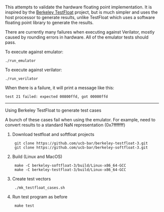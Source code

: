This attempts to validate the hardware floating point implementation. It is inspired by
the [Berkeley TestFloat](http://www.jhauser.us/arithmetic/TestFloat.html) project,
but is much simpler and uses the host processor to generate results, unlike TestFloat
which uses a software floating point library to generate the results.

There are currently many failures when executing against Verilator, mostly caused by
rounding errors in hardware. All of the emulator tests should pass.

To execute against emulator:

    ./run_emulator

To execute against verilator:

    ./run_verilator

When there is a failure, it will print a message like this:

    test 21 failed: expected 00800ffd, got 00000ffd

----

Using Berkeley TestFloat to generate test cases

A bunch of these cases fail when using the emulator. For example, need to
convert results to a standard NaN representation (0x7fffffff)

1. Download testfloat and softfloat projects

        git clone https://github.com/ucb-bar/berkeley-testfloat-3.git
        git clone https://github.com/ucb-bar/berkeley-softfloat-3.git

2. Build (Linux and MacOS)

        make -C berkeley-softfloat-3/build/Linux-x86_64-GCC
        make -C berkeley-testfloat-3/build/Linux-x86_64-GCC

3. Create test vectors

        ./mk_testfloat_cases.sh

4. Run test program as before

        make test
